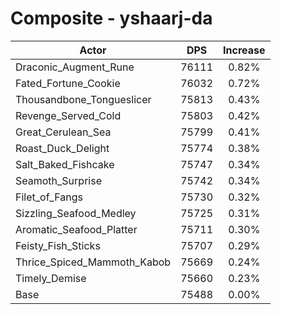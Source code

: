 # Composite - yshaarj-da
| Actor | DPS | Increase |
|---|:---:|:---:|
|Draconic_Augment_Rune|76111|0.82%|
|Fated_Fortune_Cookie|76032|0.72%|
|Thousandbone_Tongueslicer|75813|0.43%|
|Revenge_Served_Cold|75803|0.42%|
|Great_Cerulean_Sea|75799|0.41%|
|Roast_Duck_Delight|75774|0.38%|
|Salt_Baked_Fishcake|75747|0.34%|
|Seamoth_Surprise|75742|0.34%|
|Filet_of_Fangs|75730|0.32%|
|Sizzling_Seafood_Medley|75725|0.31%|
|Aromatic_Seafood_Platter|75711|0.30%|
|Feisty_Fish_Sticks|75707|0.29%|
|Thrice_Spiced_Mammoth_Kabob|75669|0.24%|
|Timely_Demise|75660|0.23%|
|Base|75488|0.00%|

